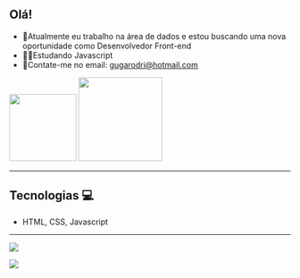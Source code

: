 ## Olá!

- 🎲Atualmente eu trabalho na área de dados e estou buscando uma nova oportunidade como Desenvolvedor Front-end
- 🧑‍💻Estudando Javascript
- 📨Contate-me no email: gugarodri@hotmail.com


<img height="120em" src="https://github-readme-stats.vercel.app/api?username=gustavorodrii&show_icons=true&theme=dracula&include_all_commits=true&count_private=true"/>
<img height="150em" src="https://github-readme-stats.vercel.app/api/top-langs/?username=gustavorodrii&layout=compact&langs_count=16&theme=dracula"/>


<hr>


## Tecnologias 💻
- HTML, CSS, Javascript

<hr>

<a href="https://www.linkedin.com/in/gustavorodrii/"> <img src="https://img.shields.io/badge/LinkedIn-0077B5?style=for-the-badge&logo=linkedin&logoColor=white"></a>

<a href="mailto:gugarodri@hotmail.com"> <img src="https://img.shields.io/badge/Microsoft_Outlook-0078D4?style=for-the-badge&logo=microsoft-outlook&logoColor=white"> </a>
